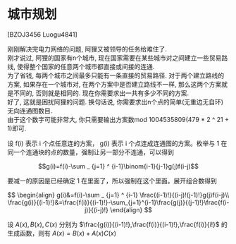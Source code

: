 # 城市规划
[BZOJ3456 Luogu4841]

刚刚解决完电力网络的问题, 阿狸又被领导的任务给难住了.  
刚才说过, 阿狸的国家有n个城市, 现在国家需要在某些城市对之间建立一些贸易路线, 使得整个国家的任意两个城市都直接或间接的连通.  
为了省钱, 每两个城市之间最多只能有一条直接的贸易路径. 对于两个建立路线的方案, 如果存在一个城市对, 在两个方案中是否建立路线不一样, 那么这两个方案就是不同的, 否则就是相同的. 现在你需要求出一共有多少不同的方案.  
好了, 这就是困扰阿狸的问题. 换句话说, 你需要求出n个点的简单(无重边无自环)无向连通图数目.  
由于这个数字可能非常大, 你只需要输出方案数mod 1004535809(479 * 2 ^ 21 + 1)即可.

设 f(i) 表示 i 个点任意连的方案， g(i) 表示 i 个点连成连通图的方案。枚举与 1 在同一个连通块的点的数量，强制让另一部分不连通，可以得到

$$g(i)=f(i)-\sum _ {j=1} ^ {i-1}\binom{i-1}{j-1}g(j)f(i-j)$$

要减一的原因是已经确定 1 在里面了，所以强制在这个里面。展开组合数得到

$$
\begin{align}
g(i)&=f(i)-\sum _ {j=1} ^ {i-1} \frac{(i-1)!}{(i-j)!(j-1)!}g(j)f(i-j)\\
\frac{g(i)}{(i-1)!}&=\frac{f(i)}{(i-1)!}-\sum_{j=1}^{i-1}\frac{g(j)}{(j-1)!}\frac{f(i-j)}{(i-j)!}
\end{align}
$$

设 $A(x),B(x),C(x)$ 分别为 $\frac{g(i)}{(i-1)!},\frac{f(i)}{(i-1)!},\frac{f(i)}{i!}$ 的生成函数，则有 $A(x)=B(x)+A(x)C(x)$